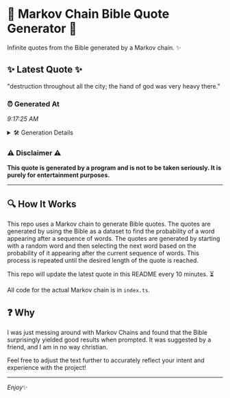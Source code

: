 # 📖 Markov Chain Bible Quote Generator 📖

Infinite quotes from the Bible generated by a Markov chain. ✨

## ✨ Latest Quote ✨
"destruction throughout all the city; the hand of god was very heavy there."

### ⏰ Generated At
*9:17:25 AM*

<details>
    <summary>🛠️ Generation Details</summary>
    <p>
        <strong>🌱 Seed:</strong> destruction<br>
        <strong>🔄 Iterations:</strong> 12<br>
        <strong>📜 Context History:</strong><br>[ destruction ]: throughout<br>[ destruction, throughout ]: all<br>[ destruction, throughout, all ]: the<br>[ destruction, throughout, all, the ]: city;<br>[ destruction, throughout, all, the, city; ]: the<br>[ destruction, throughout, all, the, city;, the ]: hand<br>[ throughout, all, the, city;, the, hand ]: of<br>[ all, the, city;, the, hand, of ]: god<br>[ the, city;, the, hand, of, god ]: was<br>[ city;, the, hand, of, god, was ]: very<br>[ the, hand, of, god, was, very ]: heavy<br>[ hand, of, god, was, very, heavy ]: there.<br>
    </p>
</details>

### ⚠️ Disclaimer ⚠️
**This quote is generated by a program and is not to be taken seriously. It is purely for entertainment purposes.**

---

## 🔍 How It Works

This repo uses a Markov chain to generate Bible quotes. The quotes are generated by using the Bible as a dataset to find the probability of a word appearing after a sequence of words. The quotes are generated by starting with a random word and then selecting the next word based on the probability of it appearing after the current sequence of words. This process is repeated until the desired length of the quote is reached.

This repo will update the latest quote in this README every 10 minutes. ⏳

All code for the actual Markov chain is in `index.ts`.

## ❓ Why

I was just messing around with Markov Chains and found that the Bible surprisingly yielded good results when prompted. 
It was suggested by a friend, and I am in no way christian.

Feel free to adjust the text further to accurately reflect your intent and experience with the project!

---

*Enjoy*✨
